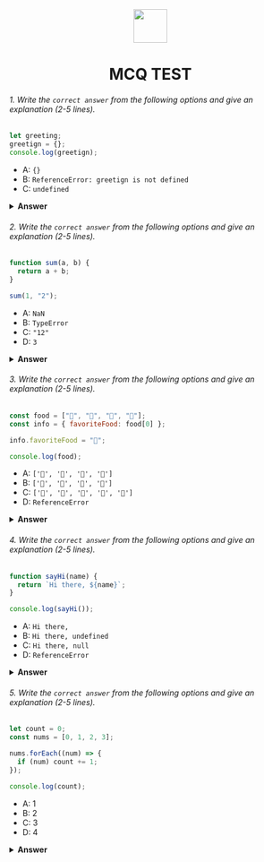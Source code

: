 <div align="center">
  <img height="60" src="https://edurev.gumlet.io/AllImages/original/ApplicationImages/CourseImages/944e5d47-8c55-4a89-91e5-22ab5f2798fc_CI.png">
  <h1>MCQ TEST</h1>
</div>

###### 1. Write the `correct answer` from the following options and give an explanation (2-5 lines).

```javascript
let greeting;
greetign = {};
console.log(greetign);
```

- A: `{}`
- B: `ReferenceError: greetign is not defined`
- C: `undefined`

<details><summary><b>Answer</b></summary>
<p>

#### Answer: B

<i>e where you have written greetign instead of greeting.
As a result, JavaScript does not recognize greetign as a defined variable, and it throws a ReferenceError.
The code execution stops at the point of the error, and the console.log(greetign); statement is not reached.
Therefore, you won't see any output, and you'll get a ReferenceError indicating that greetign is not defined.</i>

</p>
</details>

###### 2. Write the `correct answer` from the following options and give an explanation (2-5 lines).

```javascript
function sum(a, b) {
  return a + b;
}

sum(1, "2");
```

- A: `NaN`
- B: `TypeError`
- C: `"12"`
- D: `3`

<details><summary><b>Answer</b></summary>
<p>

#### Answer: C

<i>n the code, you have a function sum that takes two parameters a and b and returns their sum. When you call sum(1, "2"), JavaScript performs type coercion and converts the number 1 to a string and then concatenates it with the string "2". This results in the string "12" as the output of the sum function.</i>

</p>
</details>

###### 3. Write the `correct answer` from the following options and give an explanation (2-5 lines).

```javascript
const food = ["🍕", "🍫", "🥑", "🍔"];
const info = { favoriteFood: food[0] };

info.favoriteFood = "🍝";

console.log(food);
```

- A: `['🍕', '🍫', '🥑', '🍔']`
- B: `['🍝', '🍫', '🥑', '🍔']`
- C: `['🍝', '🍕', '🍫', '🥑', '🍔']`
- D: `ReferenceError`

<details><summary><b>Answer</b></summary>
<p>

#### Answer: A

<i>The food array is initially defined with four elements: ["🍕", "🍫", "🥑", "🍔"].
The info object is created with a property favoriteFood that is assigned the value of food[0], which is "🍕".
Later, the info.favoriteFood property is reassigned to "🍝".
The reassignment of info.favoriteFood does not affect the original food array. So, when you log the food array, it remains the same, and the output is ['🍕', '🍫', '🥑', '🍔'].</i>

</p>
</details>

###### 4. Write the `correct answer` from the following options and give an explanation (2-5 lines).

```javascript
function sayHi(name) {
  return `Hi there, ${name}`;
}

console.log(sayHi());
```

- A: `Hi there,`
- B: `Hi there, undefined`
- C: `Hi there, null`
- D: `ReferenceError`

<details><summary><b>Answer</b></summary>
<p>

#### Answer: B

<i>The sayHi function is defined to accept a name parameter.
When you call sayHi() without passing any argument, the name parameter inside the function will have the value undefined.
The function returns a string that includes the name variable, resulting in "Hi there, undefined".
Therefore, the console.log statement will output "Hi there, undefined".</i>

</p>
</details>

###### 5. Write the `correct answer` from the following options and give an explanation (2-5 lines).

```javascript
let count = 0;
const nums = [0, 1, 2, 3];

nums.forEach((num) => {
  if (num) count += 1;
});

console.log(count);
```

- A: 1
- B: 2
- C: 3
- D: 4

<details><summary><b>Answer</b></summary>
<p>

#### Answer: C

<i>Inside the callback function provided to forEach, you have the num parameter, which represents the current element being iterated.
Now, let's break down what happens in each iteration of the forEach loop:

For num = 0: The condition if (num) is checked. Since 0 is a falsy value in JavaScript, this condition evaluates to false, and no action is taken on count. count remains 0.

For num = 1: The condition if (num) is checked again. This time, num is 1, which is a truthy value. So, the code inside</i>

</p>
</details>
